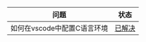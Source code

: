 |问题|状态|
|-|-|
|如何在vscode中配置C语言环境|[已解决](https://github.com/toit-ux/NJUEE-/blob/master/%E4%B8%80%E4%BA%9B%E5%BE%85%E8%A7%A3%E5%86%B3%E7%9A%84%E9%97%AE%E9%A2%98/vscode_c.md)|
